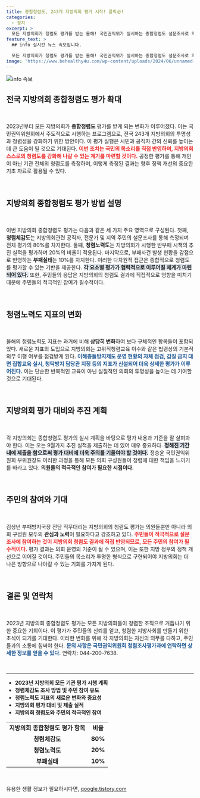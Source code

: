 ```yaml
---
title: 종합청렴도, 243개 지방의회 평가 시작! 클릭必!
categories:
  - 정치
excerpt: >
  모든 지방의회가 청렴도 평가를 받는 올해! 국민권익위가 실시하는 종합청렴도 설문조사로 의원들의 투명성과 신뢰가 시험대에 올랐습니다. 주민의 목소리가 직접 반영되는 이 평가, 당신의 참여가 중요한 이유는?
feature_text: >
  ## info 실시간 뉴스 속보입니다.

  모든 지방의회가 청렴도 평가를 받는 올해! 국민권익위가 실시하는 종합청렴도 설문조사로 의원들의 투명성과 신뢰가 시험대에 올랐습니다. 주민의 목소리가 직접 반영되는 이 평가, 당신의 참여가 중요한 이유는?
image: 'https://www.behealthy4u.com/wp-content/uploads/2024/06/unnamed-file.png'
---
```


<p><img src="https://www.behealthy4u.com/wp-content/uploads/2024/06/unnamed-file.png" alt="info 속보" /></p>

<h2 data-ke-size="size26">전국 지방의회 종합청렴도 평가 확대</h2>

<p data-ke-size="size16">&nbsp;</p>

<p data-ke-size="size16">2023년부터 모든 지방의회가 <b>종합청렴도</b> 평가를 받게 되는 변화가 이루어졌다. 이는 국민권익위원회에서 주도적으로 시행하는 프로그램으로, 전국 243개 지방의회의 투명성과 청렴성을 강화하기 위한 방안이다. 이 평가 실행은 시민과 공직자 간의 신뢰를 높이는 데 큰 도움이 될 것으로 기대된다. <b><span style="color: #ee2323;">이번 조치는 국민의 목소리를 직접 반영하며, 지방의회 스스로의 청렴도를 강화해 나갈 수 있는 계기를 마련할 것이다.</span></b> 공정한 평가를 통해 개인이 아닌 기관 전체의 청렴도를 측정하며, 이렇게 측정된 결과는 향후 정책 개선의 중요한 기초 자료로 활용될 수 있다. </p>

<p data-ke-size="size16">&nbsp;</p>

<h2 data-ke-size="size26">지방의회 종합청렴도 평가 방법 설명</h2>

<p data-ke-size="size16">&nbsp;</p>

<p data-ke-size="size16">이번 지방의회 종합청렴도 평가는 다음과 같은 세 가지 주요 영역으로 구성된다. 첫째, <b>청렴체감도</b>는 지방의회관련 공직자, 전문가 및 지역 주민의 설문조사를 통해 측정되며 전체 평가의 80%를 차지한다. 둘째, <b>청렴노력도</b>는 지방의회가 시행한 반부패 시책의 추진 실적을 평가하며 20%의 비율이 적용된다. 마지막으로, 부패사건 발생 현황을 감점으로 반영하는 <b>부패실태</b>는 10%를 차지한다. 이러한 다차원적 접근은 종합적으로 청렴도를 평가할 수 있는 기반을 제공한다. <b><span style="background-color: #21538527;">각 요소별 평가가 협력적으로 이루어질 체계가 마련되어 있다.</span></b> 또한, 주민들의 응답은 지방의회의 청렴도 결과에 직접적으로 영향을 미치기 때문에 주민들의 적극적인 참여가 필수적이다.</p>

<p data-ke-size="size16">&nbsp;</p>

<h2 data-ke-size="size26">청렴노력도 지표의 변화</h2>

<p data-ke-size="size16">&nbsp;</p>

<p data-ke-size="size16">올해의 청렴노력도 지표는 과거에 비해 <b>상당히 변화</b>하여 보다 구체적인 항목들이 포함되었다. 새로운 지표의 도입으로 지방의회는 고위직청렴교육 이수와 같은 법령상의 기본적 의무 이행 여부를 점검받게 된다. <b><span style="color: #1a5490;">이해충돌방지제도 운영 현황의 자체 점검, 갑질 금지 대면 집합교육 실시, 청탁방지 담당관 지정 등의 지표가 신설되어 더욱 상세한 평가가 이루어진다.</span></b> 이는 단순한 반복적인 교육이 아닌 실질적인 의회의 투명성을 높이는 데 기여할 것으로 기대된다.</p>

<p data-ke-size="size16">&nbsp;</p>

<h2 data-ke-size="size26">지방의회 평가 대비와 추진 계획</h2>

<p data-ke-size="size16">&nbsp;</p>

<p data-ke-size="size16">각 지방의회는 종합청렴도 평가의 실시 계획을 바탕으로 평가 내용과 기준을 잘 살펴봐야 한다. 이는 오는 9월가지 추진 실적을 제출하는 데 있어 매우 중요하다. <b><span style="background-color: #21538527;">정해진 기간 내에 제출을 함으로써 평가 대비에 더욱 주의를 기울여야 할 것이다.</span></b> 정승윤 국민권익위원회 부위원장도 이러한 과정을 통해 모든 의회 구성원들이 청렴에 대한 책임을 느끼기를 바라고 있다. <b>의원들의 적극적인 참여가 필요한 시점이다.</b></p>

<p data-ke-size="size16">&nbsp;</p>

<h2 data-ke-size="size26">주민의 참여와 기대</h2>

<p data-ke-size="size16">&nbsp;</p>

<p data-ke-size="size16">김상년 부패방지국장 전담 직무대리는 지방의회의 청렴도 평가는 의원들뿐만 아니라 의회 구성원 모두의 <b>관심과 노력</b>이 필요하다고 강조하고 있다. <b><span style="color: #ee2323;">주민들이 적극적으로 설문조사에 참여하는 것이 지방의회 청렴도 결과에 직접 반영되므로, 모든 주민의 참여가 필수적이다.</span></b> 평가 결과는 의회 운영의 기준이 될 수 있으며, 이는 또한 지방 정부의 정책 개선으로 이어질 것이다. 주민들의 목소리가 투명한 형식으로 구현되어야 지방의회는 더 나은 방향으로 나아갈 수 있는 기회를 가지게 된다.</p>

<p data-ke-size="size16">&nbsp;</p>

<h2 data-ke-size="size26">결론 및 연락처</h2>

<p data-ke-size="size16">&nbsp;</p>

<p data-ke-size="size16">2023년 지방의회 종합청렴도 평가는 모든 지방의회들이 청렴한 조직으로 거듭나기 위한 중요한 기회이다. 이 평가가 주민들의 신뢰를 얻고, 청렴한 지방사회를 만들기 위한 초석이 되기를 기대한다. 이러한 변화를 위해 각 지방의회는 자신의 의무를 다하고, 주민들과의 소통에 힘써야 한다. <b><span style="color: #1a5490;">문의 사항은 국민권익위원회 청렴조사평가과에 연락하면 상세한 정보를 얻을 수 있다.</span></b> 연락처: 044-200-7638.</p>

<p data-ke-size="size16">&nbsp;</p>

<hr>

<ul>
    <li><b>2023년 지방의회 모든 기관 평가 시행 계획</b></li>
    <li><b>청렴체감도 조사 방법 및 주민 참여 유도</b></li>
    <li><b>청렴노력도 지표의 새로운 변화와 중요성</b></li>
    <li><b>지방의회 평가 대비 및 제출 실적</b></li>
    <li><b>지방의회 청렴도와 주민의 적극적인 참여</b></li>
</ul> 

<table style="width: 100%;">
    <tr>
        <td style="text-align: center; height: 17px;"><b>지방의회 종합청렴도 평가 항목</b></td>
        <td style="text-align: center; height: 17px;"><b>비율</b></td>
    </tr>
    <tr>
        <td style="text-align: center; height: 17px;"><b>청렴체감도</b></td>
        <td style="text-align: center; height: 17px;"><b>80%</b></td>
    </tr>
    <tr>
        <td style="text-align: center; height: 17px;"><b>청렴노력도</b></td>
        <td style="text-align: center; height: 17px;"><b>20%</b></td>
    </tr>
    <tr>
        <td style="text-align: center; height: 17px;"><b>부패실태</b></td>
        <td style="text-align: center; height: 17px;"><b>10%</b></td>
    </tr>
</table>

<p data-ke-size="size16">&nbsp;</p>
유용한 생활 정보가 필요하시다면, <a href="https://qoogle.tistory.com" rel="dofollow">qoogle.tistory.com</a>


